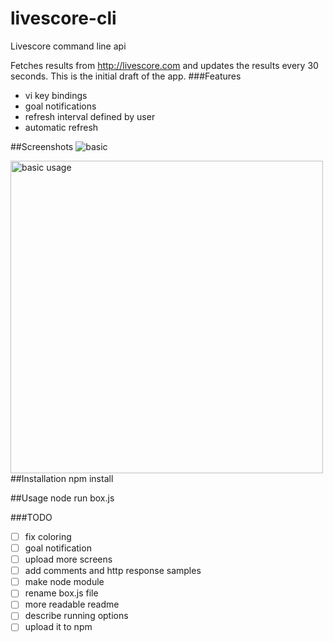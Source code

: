 # livescore-cli
Livescore command line api

Fetches results from http://livescore.com and updates the results every 30 seconds.
This is the initial draft of the app.
###Features
* vi key bindings
* goal notifications
* refresh interval defined by user
* automatic refresh

##Screenshots
![basic](https://lh4.googleusercontent.com/VDUtV0c2ZIlZ6Sy0aqSGYelkm0aef1rr-Q-49VjmaaX44_t9mCp4TIbCXb-_8NQkt_yhQVYDWuAsZY4=w2560-h1210)

<img src="https://lh4.googleusercontent.com/VDUtV0c2ZIlZ6Sy0aqSGYelkm0aef1rr-Q-49VjmaaX44_t9mCp4TIbCXb-_8NQkt_yhQVYDWuAsZY4=w2560-h1210" alt="basic usage" width="500px">
##Installation
npm install

##Usage
node run box.js

###TODO

- [ ] fix coloring
- [ ] goal notification
- [ ] upload more screens
- [ ] add comments and http response samples
- [ ] make node module
- [ ] rename box.js file
- [ ] more readable readme
- [ ] describe running options
- [ ] upload it to npm
